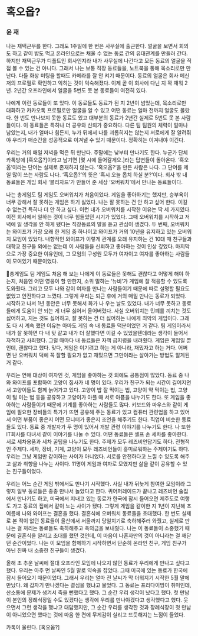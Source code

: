 # 혹오옵? 

### 윤 재

나는 재택근무를 한다. 그래도 1주일에 한 번은 사무실에 출근한다. 얼굴을 보면서 회의도 하고 같이 밥도 먹고 온라인으로는 채울 수 없는 동료 간의 유대관계를 만들러 간다. 하지만 재택근무가 디폴트인 회사인지라 내가 사무실에 나간다고 모든 동료의 얼굴을 직접 볼 수 있는 건 아니다. 
그래서 나는 보통 직장 동료들을, 노트북을 통해 목소리로만 만난다. 다들 화상 미팅을 할때도 카메라를 잘 안 켜기 때문이다. 동료의 얼굴은 회사 메신저의 프로필로 확인하고 익히는 것이 익숙해졌다. 이제 곧 이 회사에 다닌 지 꽉 채워 2년. 2년간 오프라인에서 얼굴을 5번도 못 본 동료들이 여전히 있다.

나에게 이런 동료들이 또 있다. 이 동료들도 동료가 된 지 2년이 넘었는데, 목소리로만 대화하고 카카오톡 프로필로만 얼굴을 알 수 있고 어떤 동료는 얼마 전까지 얼굴도 몰랐다. 한 번도 만나보지 못한 동료도 있고 대부분의 동료가 2년간 실제로 5번도 못 본 사람들이다. 
이 동료들은 특히나 더 공유와 신뢰가 중요하다. 다른 팀 팀원의 체력이 얼마나 남았는지, 내가 얼마나 힘든지, 누가 뒤에서 나를 괴롭히지는 않는지 서로에게 잘 알려줘야 우리가 매순간을 성공적으로 이겨낼 수 있기 때문이다. 정확히는 이겨내야 이긴다.

우리는 거의 매일 저녁을 먹은 뒤 만난다. 주말에는 낮부터 만나기도 한다. 누군가 단체 카톡방에 [혹오옵?]이라고 남기면 [몇 시에 들어갈게요.]라는 답변들이 돌아온다. ‘혹오옵’이라는 단어는 실제로 존재하지 않는다. ’혹오옵?‘을 만든 사람은 나다. 그 단어를 제일 많이 쓰는 사람도 나다. 
‘혹오옵?’의 뜻은 ‘혹시 오늘 옵치 하실 분?’이다. 
회사 밖 내 동료들은 게임 회사 ‘블리자드’가 만들어 준 세상 ‘오버워치’에서 만나는 동료들이다.

나는 총게임도 팀 게임도 오버워치가 처음이었다. 게임을 좋아하기는 했지만, 승부욕이 너무 강해서 잘 못하는 게임은 하기 싫었다. 나는 잘 못하는 건 안 하고 싶어 한다. 이길 수 없는건 특히나 더 안 하고 싶다. 이런 내가 오버워치를 시작한 이유는 딱 세 가지였다. 
이전 회사에서 일하는 것이 너무 힘들었던 시기가 있었다. 그때 오버워치를 시작하고 저녁에 일 생각을 안 하게 됐다는 직장동료의 말을 듣고 관심이 생겼다. 두 번째, 오버워치는 와이프가 가장 오래 한 게임 중 하나이고 와이프가 거의 10년을 유지하고 있는 오버워치 모임이 있었다. 내향적인 와이프가 이렇게 관계를 오래 유지하는 건 10대 때 친구들과 대학교 친구들 외에는 없는데 이 사람들을 신뢰하고 좋아하는 것이 인상 깊었다. 마지막으로 가장 중요한 이유인데, 그 모임의 구성원 모두가 여자이고 여자를 좋아하는 사람들이 모여있기 때문이었다.

총게임도 팀 게임도 처음 해 보는 나에게 이 동료들은 못해도 괜찮다고 어떻게 해야 하는지, 처음엔 어떤 영웅이 할 만한지, 소위 말하는 ‘뉴비’가 게임에 잘 적응할 수 있도록 도와줬다. 그리고 모두 나와 같이 여자를 만나는 사람들이기 때문에 따로 설명할 필요도 없었고 안전하다고 느꼈다. 그렇게 우리는 퇴근 후에 거의 매일 만나는 동료가 되었다. 
시작하고 나서 1년 동안은 너무 못해서 화가 나 우는 날도 있었다. 내가 너무 못하고 동료들에게 도움이 안 되는 게 너무 싫어서 울어버렸다. 사실 오버워치는 민폐를 끼치는 것도 싫어하고, 지는 것도 싫어하고, 잘 못하는 건 더 싫어하는 나에게 최악의 게임이다. 그래도 다
시 계속 했던 이유는 아마도 게임 속 내 동료들 덕분이었던 거 같다. 
팀 게임이라서 내가 잘 못하면 다 내 탓 같고 내가 더 잘했다면 이길 수 있었을텐데라는 생각이 들어서 자책하고 사죄했다. 그럴 때마다 내 동료들은 자책 금지령을 내려줬다. 게임은 게임일 뿐인데, 괜찮다고 했다. 맞다, 게임은 이기려고 하는 게 아니라, 재밌자고 하는 거다. 어쩌면 난 오버워치 덕에 꼭 잘할 필요가 없고 재밌으면 그만이라는 살아가는 방법도 알게된 거 같다.

우리는 연애 대상이 여자인 것, 게임을 좋아하는 것 외에도 공통점이 많았다. 동료 중 나와 와이프를 포함하여 고양이 집사가 네 명이 있다. 우리가 친구가 되는 시간이 길어지면서 고양이들도 함께 늙어가고 있다. 고양이 밥 잘 먹이는 법, 고양이 약 먹이는 법, 고양이 털 미는 법 등을 공유하고 고양이가 아플 때 서로 아픔을 나누기도 한다. 
또 게임을 좋아하는 사람들이기 때문에 기계를 좋아하는 사람들도 많다. 키보드와 마우스와 같이 게임에 필요한 장비들의 특가가 뜨면 공유해 주는 동료가 있고 컴퓨터 관련업을 하고 있어서 어떤 부품이 좋은지 어떤 모니터가 좋은지 조언을 해주기도 한다. 
직업이 비슷한 동료들도 있다. 동료 중 개발자가 두 명이 있어서 개발 관련 이야기를 나누기도 한다. 나 또한 IT회사를 다녀서 같이 이야기를 나눌 수 있다. 어떤 동료들은 셀프 손 세차를 좋아한다. 서로 세차용품과 세차 꿀팁을 나누기도 한다. 주제가 모두 레즈비언답기도 하다. 전형적인 주제다. 세차, 장비, 기계, 고양이 모두 레즈비언들이 흥미로워하는 주제이기도 하다. 
우리는 그냥 게임만 같이하는 사이가 아니었다. 서로를 안전하다고 느낄 수 있도록 해주고 삶과 취향을 나누는 사이다. 11명이 게임과 여자로 모였지만 삶을 같이 공유할 수 있는 친구들이었다.

우리는 어느 순간 게임 밖에서도 만나기 시작했다. 사실 내가 뒤늦게 참여한 모임이라 그렇지 일부 동료들은 종종 만나서 놀았다고 한다. 퀴어퍼레이드가 끝나고 레즈비언 술집에서 만나기도 하고, 미국에서 지내고 있는 동료가 한국에 잠시 들어오면 제주도로 여행도 가고 동료의 집에서 같이 노는 사이가 됐다. 
그렇게 게임을 같이한 지 1년이 지난해 초여름에 나와 와이프는 결혼을 했다. 결혼식에 오버워치 동료들을 초대했다. 한 번도 실제로 본 적이 없던 동료들이 울산에서 서울까지 당일치기로 축하해주러 와줬고, 실제로 만나는 걸 꺼리는 동료들도 축하해주고 축의금을 보내줬다. 나는 이 동료들이 소중했기 때문에 결혼식을 알리고 초대를 했던 것인데, 이 마음이 나혼자만의 것이 아니라는 걸 깨닫던 순간이었다. 나는 이 모임을 함께하기 시작하면서 단순히 온라인 친구, 게임 친구가 아닌 진짜 내 소중한 친구들이 생겼다.

올해 초 추운 날씨에 절대 오프라인 모임에 나오지 않던 동료가 우리에게 만나고 싶다고 했다. 우리는 아주 먼 날짜인 5월 말로 약속을 잡았다. 그때 미국에 있는 동료가 한국에 잠시 들어오기 때문이었다. 그래서 우리는 얼마 전 날씨가 막 더워지기 시작한 5월 말에 만났다. 
왜 갑자기 만나겠다는 결심을 했냐고 물었다. 그 동료는 프리다이빙이 취미인데, 산소통에 문제가 생겨서 죽을 뻔했다고 했다. 그 순간 우리 생각이 났다고 했다. 첫 만남이 본인의 장례식장일 수도 있겠다는 생각에 우리를 만나야겠다고 생각했다고 했다. 웃으면서 그런 생각을 했냐고 대답했지만, 그 순간 우리를 생각한 것과 장례식장이 첫 만남이 아니었으면 했다는 것에 마음 한 켠에 무게감이 실리고 뜨듯해지는 느낌이 들었다.

카톡이 울린다. [혹오옵?]


